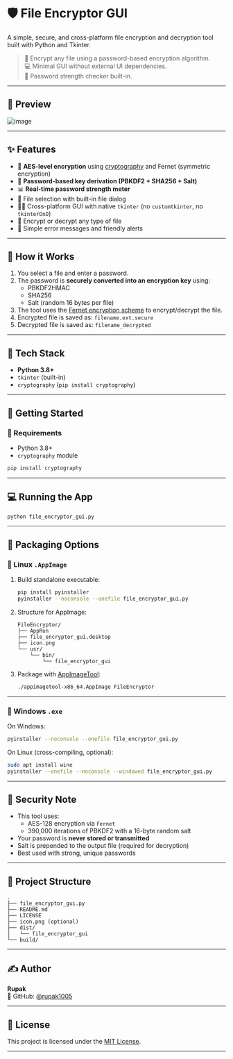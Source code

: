 # 🛡️ File Encryptor GUI

A simple, secure, and cross-platform file encryption and decryption tool built with Python and Tkinter.

> 🔐 Encrypt any file using a password-based encryption algorithm.  
> 💻 Minimal GUI without external UI dependencies.  
> 🧠 Password strength checker built-in.  

---

## 📸 Preview

![image](https://github.com/user-attachments/assets/7faaee24-b850-487f-8c4e-6abeb6a2368e)


---

## ✨ Features

- 🔐 **AES-level encryption** using [cryptography](https://cryptography.io/en/latest/) and Fernet (symmetric encryption)
- 🔑 **Password-based key derivation (PBKDF2 + SHA256 + Salt)**
- 📊 **Real-time password strength meter**
- 📁 File selection with built-in file dialog
- 👩‍💻 Cross-platform GUI with native `tkinter` (no `customtkinter`, no `tkinterDnD`)
- 🔁 Encrypt or decrypt any type of file
- 💬 Simple error messages and friendly alerts

---

## 🧠 How it Works

1. You select a file and enter a password.
2. The password is **securely converted into an encryption key** using:
   - PBKDF2HMAC
   - SHA256
   - Salt (random 16 bytes per file)
3. The tool uses the [Fernet encryption scheme](https://cryptography.io/en/latest/fernet/) to encrypt/decrypt the file.
4. Encrypted file is saved as: `filename.ext.secure`
5. Decrypted file is saved as: `filename_decrypted`

---

## 🧹 Tech Stack

- **Python 3.8+**
- `tkinter` (built-in)
- `cryptography` (`pip install cryptography`)

---

## 🚀 Getting Started

### 🔧 Requirements

- Python 3.8+
- `cryptography` module

```bash
pip install cryptography
```

---

## 💻 Running the App

```bash
python file_encryptor_gui.py
```

---

## 📆 Packaging Options

### 🐧 Linux `.AppImage`

1. Build standalone executable:
   ```bash
   pip install pyinstaller
   pyinstaller --noconsole --onefile file_encryptor_gui.py
   ```

2. Structure for AppImage:
   ```
   FileEncryptor/
   ├── AppRun
   ├── file_encryptor_gui.desktop
   ├── icon.png
   └── usr/
       └── bin/
           └── file_encryptor_gui
   ```

3. Package with [AppImageTool](https://github.com/AppImage/AppImageKit):
   ```bash
   ./appimagetool-x86_64.AppImage FileEncryptor
   ```

---

### 🩟 Windows `.exe`

On Windows:

```bash
pyinstaller --noconsole --onefile file_encryptor_gui.py
```

On Linux (cross-compiling, optional):

```bash
sudo apt install wine
pyinstaller --onefile --noconsole --windowed file_encryptor_gui.py
```

---

## 🔐 Security Note

- This tool uses:
  - AES-128 encryption via `Fernet`
  - 390,000 iterations of PBKDF2 with a 16-byte random salt
- Your password is **never stored or transmitted**
- Salt is prepended to the output file (required for decryption)
- Best used with strong, unique passwords

---

## 📁 Project Structure

```text
.
├── file_encryptor_gui.py
├── README.md
├── LICENSE
├── icon.png (optional)
├── dist/
│   └── file_encryptor_gui
└── build/
```

---

## ✍️ Author

**Rupak**  
🔗 GitHub: [@rupak1005](https://github.com/rupak1005)

---

## 📄 License

This project is licensed under the [MIT License](LICENSE).

---

